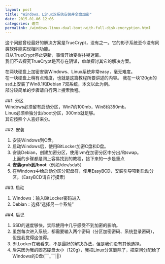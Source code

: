 ```yaml
---
layout: post
title: "Windows、Linux双系统安装并全盘加密"
date: 2015-01-06 12:06
categories: 進芫
permalink: /windows-linux-dual-boot-with-full-disk-encryption.html
---
```


这个问题曾经最好的解决方案是TrueCrypt，没有之一。它的影子系统至今没有同类软件能实现相同功能。  
自从TrueCrypt停止更新，事情开始变得扑朔迷离。  
我们不去探究TrueCrypt是否存在阴谋，单单探讨其它的解决方案。  

在两块硬盘上加密安装Windows、Linux系统非常easy，毫无难度。  
在一块硬盘上稍有点难度，也就是这篇教程所要讲述的内容。
我在一块120gb的ssd上安装了Win8.1和Debian 7双系统，本文以此为例。  
部分较简单的步骤请自行网上搜索教程。  

##1. 分区  
Windows必须留有启动分区，Win7约100mb，Win8约350mb。  
Linux必须单独分出/boot分区，300mb就足够。  
其它按照个人喜好来分。

##2. 安装  
1. 安装Windows到C盘。  
2. 启动Windows后，使用BitLocker加密C盘和D盘。  
3. 安装Debian，创建加密分区，使用lvm在加密分区中分出/和swap。  
上面的步骤都是网上容易找到的教程，接下来的一步是重点  
4. **安装grub到/boot**（例如/dev/sda5）  
5. 在Windows中给启动分区分配盘符，使用EasyBCD，安装引导项到启动分区。（EasyBCD请自行摸索）  

##3. 启动  
1. Windows：输入BitLocker密码进入  
2. Debian：选择“选择另一个系统”  

##4. 后记  
1. SSD的速度够快，实际使用中几乎感受不到加密的影响。  
2. 虽然每次进入系统，都需要输入两个密码（分区加密密码、系统登录密码），但是我觉得这值得。  
3. BitLocker在我看来，不是最好的解决办法，但是我们没有其他选择。  
4. 后来因为我的固态硬盘太小（120g），我把Linux分区删除了，把空间分配给了Windows的D盘(￣_￣|||)  

